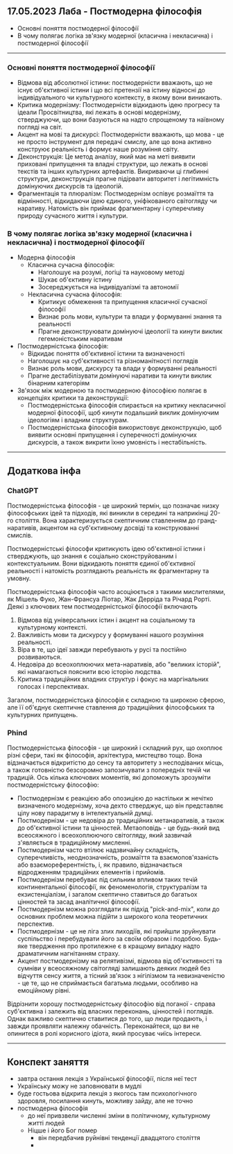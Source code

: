 ## 17.05.2023 Лаба - Постмодерна філософія

- Основні поняття постмодерної філософії
- В чому полягає логіка зв'язку модерної (класична і некласична) і постмодерної філософії

---

### Основні поняття постмодерної філософії

- Відмова від абсолютної істини: постмодерністи вважають, що не існує об'єктивної істини і що всі претензії на істину відносні до індивідуального чи культурного контексту, в якому вони виникають.
- Критика модернізму: Постмодерністи відкидають ідею прогресу та ідеали Просвітництва, які лежать в основі модернізму, стверджуючи, що вони базуються на надто спрощеному та наївному погляді на світ.
- Акцент на мові та дискурсі: Постмодерністи вважають, що мова - це не просто інструмент для передачі смислу, але що вона активно конструює реальність і формує наше розуміння світу.
- Деконструкція: Це метод аналізу, який має на меті виявити приховані припущення та владні структури, що лежать в основі текстів та інших культурних артефактів. Викриваючи ці глибинні структури, деконструкція прагне підірвати авторитет і легітимність домінуючих дискурсів та ідеологій.
- Фрагментація та плюралізм: Постмодернізм оспівує розмаїття та відмінності, відкидаючи ідею єдиного, уніфікованого світогляду чи наративу. Натомість він приймає фрагментарну і суперечливу природу сучасного життя і культури.

### В чому полягає логіка зв'язку модерної (класична і некласична) і постмодерної філософії

- Модерна філософія
  - Класична сучасна філософія:
    - Наголошує на розумі, логіці та науковому методі
    - Шукає об'єктивну істину
    - Зосереджується на індивідуалізмі та автономії
  - Некласична сучасна філософія:
    - Критикує обмеження та припущення класичної сучасної філософії
    - Визнає роль мови, культури та влади у формуванні знання та реальності
    - Прагне деконструювати домінуючі ідеології та кинути виклик гегемоністським наративам
- Постмодерністська філософія:
  - Відкидає поняття об'єктивної істини та визначеності
  - Наголошує на суб'єктивності та різноманітності поглядів
  - Визнає роль мови, дискурсу та влади у формуванні реальності
  - Прагне дестабілізувати домінуючі наративи та кинути виклик бінарним категоріям
- Зв'язок між модерною та постмодерною філософією полягає в концепціях критики та деконструкції:
  - Постмодерністська філософія спирається на критику некласичної модерної філософії, щоб кинути подальший виклик домінуючим ідеологіям і владним структурам.
  - Постмодерністська філософія використовує деконструкцію, щоб виявити основні припущення і суперечності домінуючих дискурсів, а також викрити їхню умовність і нестабільність.

---

## Додаткова інфа

### ChatGPT

Постмодерністська філософія - це широкий термін, що позначає низку філософських ідей та підходів, які виникли в середині та наприкінці 20-го століття. Вона характеризується скептичним ставленням до гранд-наративів, акцентом на суб'єктивному досвіді та конструюванні смислів.

Постмодерністські філософи критикують ідею об'єктивної істини і стверджують, що знання є соціально сконструйованим і контекстуальним. Вони відкидають поняття єдиної об'єктивної реальності і натомість розглядають реальність як фрагментарну та умовну.

Постмодерністська філософія часто асоціюється з такими мислителями, як Мішель Фуко, Жан-Франсуа Ліотар, Жак Дерріда та Річард Рорті. Деякі з ключових тем постмодерністської філософії включають

1. Відмова від універсальних істин і акцент на соціальному та культурному контексті.
1. Важливість мови та дискурсу у формуванні нашого розуміння реальності.
1. Віра в те, що ідеї завжди перебувають у русі та постійно розвиваються.
1. Недовіра до всеохоплюючих мета-наративів, або "великих історій", які намагаються пояснити всю історію людства.
1. Критика традиційних владних структур і фокус на маргінальних голосах і перспективах.

Загалом, постмодерністська філософія є складною та широкою сферою, але її об'єднує скептичне ставлення до традиційних філософських та культурних припущень.

### Phind

Постмодерністська філософія - це широкий і складний рух, що охоплює різні сфери, такі як філософія, архітектура, мистецтво тощо. Вона відзначається відкритістю до сенсу та авторитету з несподіваних місць, а також готовністю безсоромно запозичувати з попередніх течій чи традицій. Ось кілька ключових моментів, які допоможуть зрозуміти постмодерністську філософію:

- Постмодернізм є реакцією або опозицією до настільки ж нечітко визначеного модернізму, хоча дехто стверджує, що він представляє цілу нову парадигму в інтелектуальній думці.
- Постмодернізм - це недовіра до традиційних метанаративів, а також до об'єктивної істини та цінностей. Метаоповідь - це будь-який вид всеосяжного і всеохоплюючого світогляду, який зазвичай з'являється в традиційному мисленні.
- Постмодернізм часто втілює надзвичайну складність, суперечливість, неоднозначність, розмаїття та взаємопов'язаність або взаємореферентність, і, як правило, відзначається відродженням традиційних елементів і прийомів.
- Постмодернізм перебуває під сильним впливом таких течій континентальної філософії, як феноменологія, структуралізм та екзистенціалізм, і загалом скептично ставиться до багатьох цінностей та засад аналітичної філософії.
- Постмодернізм можна розглядати як підхід "pick-and-mix", коли до основних проблем можна підійти з широкого кола теоретичних перспектив.
- Постмодернізм - це не ліга злих лиходіїв, які прийшли зруйнувати суспільство і перебудувати його за своїм образом і подобою. Будь-яке твердження про протилежне є в кращому випадку надто драматичним нагнітанням страху.
- Акцент постмодернізму на релятивізмі, відмова від об'єктивності та сумніви у всеосяжному світогляді залишають деяких людей без відчуття сенсу життя, а тісний зв'язок з нігілізмом та невизначеністю - це те, що не сприймається багатьма людьми, особливо на емоційному рівні.

Відрізнити хорошу постмодерністську філософію від поганої - справа суб'єктивна і залежить від власних переконань, цінностей і поглядів. Однак важливо скептично ставитися до того, що люди продають, і завжди проявляти належну обачність. Переконайтеся, що ви не опинитеся в ролі корисного ідіота, який просуває чиїсь інтереси.

---

## Конспект заняття

- завтра остання лекція з Української філософії, після неї тест
- Українську можу не заповнювати в мудлі
- буде гостьова відкрита лекція з якогось там психологічного здоровля, посилання кинуть, можливу зайду, але не точно
- постмодерна філософія
  - до неї привзвели численні зміни в політичному, культурному житті людей
  - Ніцше і його Бог помер
    - він передбачив руйнівні тенденції двадцятого століття
    -
